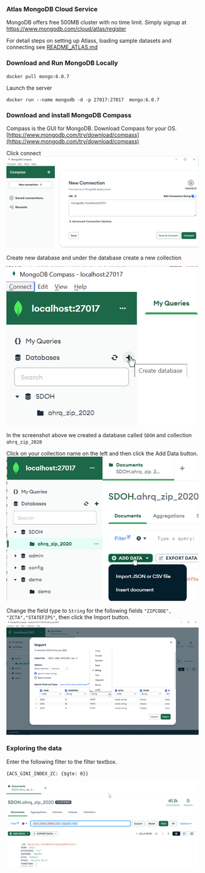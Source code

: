 ### Atlas MongoDB Cloud Service 
MongoDB offers free  500MB cluster with no time limit.
Simply signup at  https://www.mongodb.com/cloud/atlas/register

For detail steps on setting up Atlass, loading sample datasets and connecting see  [README_ATLAS.md](README_ATLAS.md)

### Download and Run MongoDB Locally

```shell
docker pull mongo:6.0.7
```
Launch the server
```shell
docker run --name mongodb -d -p 27017:27017  mongo:6.0.7
```

### Download and install MongoDB Compass

Compass is the GUI for MongoDB.
Download Compass for your OS.
[https://www.mongodb.com/try/download/compass](https://www.mongodb.com/try/download/compass)

Click connect
![img-mongodb-compass](MongoDB-Compass.png)

Create new database and under the database create a new collection

![img-mongo-create](MongoDBCompass-create-collection.png)

In the screenshot above we created a database called `SDOH` and collection `ahrq_zip_2020`

Click on your collection name on the left and then click the Add Data button. 
![img-mongo-import-data](MongoDB-Compass-import-data.png)

Change the field type to `String` for the following fields 
`"ZIPCODE", "ZCTA","STATEFIPS"`, then click the Import button.
![img-mongo-schema](Mongo-Import-Schema.png)

### Exploring the data
Enter the following filter to the filter textbox.
```shell
{ACS_GINI_INDEX_ZC: {$gte: 0}}
```
![img-mongo-explore](Mongo-Explore-data.png)